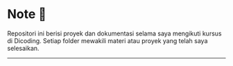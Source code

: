 # Note 📖

Repositori ini berisi proyek dan dokumentasi selama saya mengikuti kursus di Dicoding. Setiap folder mewakili materi atau proyek yang telah saya selesaikan.

---
